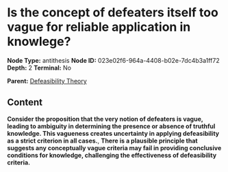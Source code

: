 # Is the concept of defeaters itself too vague for reliable application in knowlege?

**Node Type:** antithesis
**Node ID:** 023e02f6-964a-4408-b02e-7dc4b3a1ff72
**Depth:** 2
**Terminal:** No

**Parent:** [Defeasibility Theory](defeasibility-theory.md)

## Content

**Consider the proposition that the very notion of defeaters is vague, leading to ambiguity in determining the presence or absence of truthful knowledge. This vagueness creates uncertainty in applying defeasibility as a strict criterion in all cases.**, **There is a plausible principle that suggests any conceptually vague criteria may fail in providing conclusive conditions for knowledge, challenging the effectiveness of defeasibility criteria.**
